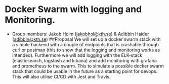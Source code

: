 # Docker Swarm with logging and Monitoring.

* Group members: Jakob Holm (jakobhol@kth.se) & Adibbin Haider (adibbin@kth.se)
##Proposal
We will set up a docker swarm stack with a simple backend with a couple of endpoints that is crashable through curl or postman (this to show that the logging and monitoring works as intended). Furthermore we will add logging with the ELK-stack (elasticsearch, logstash and kibana) and add monitoring with grafana and prometheus to the swarm. This to simulate a possible docker swarm stack that could be usable in the future as a starting point for devops. This will also utilise CI/CD with Jest and Travis.  